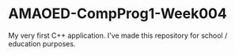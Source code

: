 # AMAOED-CompProg1-Week004
My very first C++ application. I've made this repository for school / education purposes.
